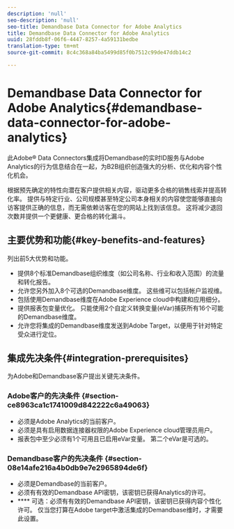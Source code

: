 ```yaml
---
description: 'null'
seo-description: 'null'
seo-title: Demandbase Data Connector for Adobe Analytics
title: Demandbase Data Connector for Adobe Analytics
uuid: 28fddb8f-06f6-4447-8257-4a59131bedbe
translation-type: tm+mt
source-git-commit: 8c4c368a84ba5499d85f0b7512c99de47ddb14c2

---
```



# Demandbase Data Connector for Adobe Analytics{#demandbase-data-connector-for-adobe-analytics}

此Adobe® Data Connectors集成将Demandbase的实时ID服务与Adobe Analytics的行为信息结合在一起，为B2B组织创造强大的分析、优化和内容个性化机会。

根据预先确定的特性向潜在客户提供相关内容，驱动更多合格的销售线索并提高转化率。 提供与特定行业、公司规模甚至特定公司本身相关的内容使您能够直接向访客提供正确的信息，而无需依赖访客在您的网站上找到该信息。 这将减少退回次数并提供一个更健康、更合格的转化漏斗。

## 主要优势和功能{#key-benefits-and-features}

列出前5大优势和功能。

* 提供8个标准Demandbase组织维度（如公司名称、行业和收入范围）的流量和转化报告。
* 允许您另外加入8个可选的Demandbase维度。 这些维可以包括帐户监视维。
* 包括使用Demandbase维度在Adobe Experience cloud中构建和应用细分。
* 提供报表包变量优化。 只能使用2个自定义转换变量(eVar)捕获所有16个可能的Demandbase维度。
* 允许您将集成的Demandbase维度发送到Adobe Target，以便用于针对特定受众进行定位。

## 集成先决条件{#integration-prerequisites}

为Adobe和Demandbase客户提出关键先决条件。

### Adobe客户的先决条件 {#section-ce8963ca1c1741009d842222c6a49063}

* 必须是Adobe Analytics的当前客户。
* 必须是具有启用数据连接器权限的Adobe Experience cloud管理员用户。
* 报表包中至少必须有1个可用且已启用eVar变量。 第二个eVar是可选的。

### Demandbase客户的先决条件 {#section-08e14afe216a4b0db9e7e2965894de6f}

* 必须是Demandbase的当前客户。
* 必须有有效的Demandbase API密钥，该密钥已获得Analytics的许可。
* **** 可选：必须有有效的Demandbase API密钥，该密钥已获得内容个性化许可。 仅当您打算在Adobe target中激活集成的Demandbase维时，才需要此设置。
